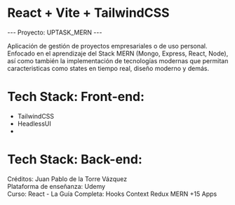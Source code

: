 # React + Vite + TailwindCSS

--- Proyecto: UPTASK_MERN ---

Aplicación de gestión de proyectos empresariales o de uso personal. Enfocado en el aprendizaje del Stack MERN (Mongo, Express, React, Node), así como también la implementación de tecnologías modernas que permitan caracteristicas como states en tiempo real, diseño moderno y demás.


# Tech Stack: Front-end:


* TailwindCSS
* HeadlessUI
* 

# Tech Stack: Back-end:



Créditos: Juan Pablo de la Torre Vázquez <br>
Plataforma de enseñanza: Udemy <br>
Curso: React - La Guía Completa: Hooks Context Redux MERN +15 Apps


